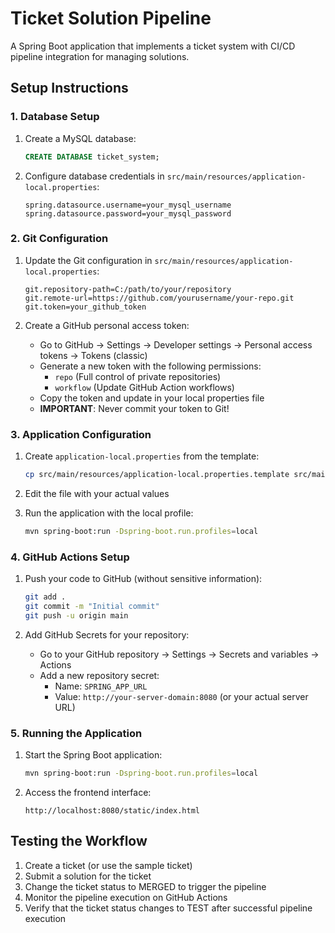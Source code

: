 # Ticket Solution Pipeline

A Spring Boot application that implements a ticket system with CI/CD pipeline integration for managing solutions.

## Setup Instructions

### 1. Database Setup

1. Create a MySQL database:
   ```sql
   CREATE DATABASE ticket_system;
   ```

2. Configure database credentials in `src/main/resources/application-local.properties`:
   ```properties
   spring.datasource.username=your_mysql_username
   spring.datasource.password=your_mysql_password
   ```

### 2. Git Configuration

1. Update the Git configuration in `src/main/resources/application-local.properties`:
   ```properties
   git.repository-path=C:/path/to/your/repository
   git.remote-url=https://github.com/yourusername/your-repo.git
   git.token=your_github_token
   ```

2. Create a GitHub personal access token:
   - Go to GitHub → Settings → Developer settings → Personal access tokens → Tokens (classic)
   - Generate a new token with the following permissions:
     - `repo` (Full control of private repositories)
     - `workflow` (Update GitHub Action workflows)
   - Copy the token and update in your local properties file
   - **IMPORTANT**: Never commit your token to Git!

### 3. Application Configuration

1. Create `application-local.properties` from the template:
   ```bash
   cp src/main/resources/application-local.properties.template src/main/resources/application-local.properties
   ```

2. Edit the file with your actual values

3. Run the application with the local profile:
   ```bash
   mvn spring-boot:run -Dspring-boot.run.profiles=local
   ```

### 4. GitHub Actions Setup

1. Push your code to GitHub (without sensitive information):
   ```bash
   git add .
   git commit -m "Initial commit"
   git push -u origin main
   ```

2. Add GitHub Secrets for your repository:
   - Go to your GitHub repository → Settings → Secrets and variables → Actions
   - Add a new repository secret:
     - Name: `SPRING_APP_URL`
     - Value: `http://your-server-domain:8080` (or your actual server URL)

### 5. Running the Application

1. Start the Spring Boot application:
   ```bash
   mvn spring-boot:run -Dspring-boot.run.profiles=local
   ```

2. Access the frontend interface:
   ```
   http://localhost:8080/static/index.html
   ```

## Testing the Workflow

1. Create a ticket (or use the sample ticket)
2. Submit a solution for the ticket
3. Change the ticket status to MERGED to trigger the pipeline
4. Monitor the pipeline execution on GitHub Actions
5. Verify that the ticket status changes to TEST after successful pipeline execution
